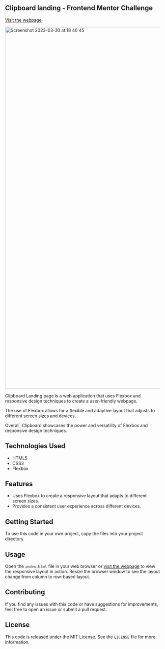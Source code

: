 ## Clipboard landing - Frontend Mentor Challenge
[Visit the webpage](https://pcelman.github.io/Clipboard-landing/)

<img width="1174" alt="Screenshot 2023-03-30 at 18 40 45" src="https://user-images.githubusercontent.com/100241036/228971014-54546131-974c-46ef-85db-3f10aee9e109.png">


Clipboard Landing page is a web application that uses Flexbox and responsive design techniques to create a user-friendly webpage. 

The use of Flexbox allows for a flexible and adaptive layout that adjusts to different screen sizes and devices.

Overall, Clipboard showcases the power and versatility of Flexbox and responsive design techniques. 

## Technologies Used

- HTML5
- CSS3
- Flexbox

## Features

- Uses Flexbox to create a responsive layout that adapts to different screen sizes.
- Provides a consistent user experience across different devices.

## Getting Started

To use this code in your own project, copy the files into your project directory.

## Usage

Open the `index.html` file in your web browser or [visit the webpage](https://pcelman.github.io/Clipboard-landing/) to view the responsive layout in action. Resize the browser window to see the layout change from column to row-based layout.

## Contributing

If you find any issues with this code or have suggestions for improvements, feel free to open an issue or submit a pull request.

## License

This code is released under the MIT License. See the `LICENSE` file for more information.

